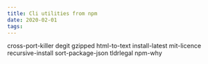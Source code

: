 ```yaml
---
title: Cli utilities from npm
date: 2020-02-01
tags:
---
```


cross-port-killer
degit
gzipped
html-to-text
install-latest
mit-licence
recursive-install
sort-package-json
tldrlegal
npm-why
